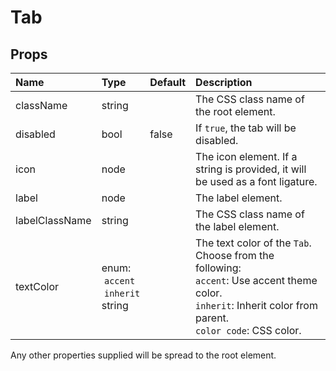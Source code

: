 Tab
===



Props
-----

| Name | Type | Default | Description |
|:-----|:-----|:--------|:------------|
| className | string |  | The CSS class name of the root element. |
| disabled | bool | false | If `true`, the tab will be disabled. |
| icon | node |  | The icon element. If a string is provided, it will be used as a font ligature. |
| label | node |  | The label element. |
| labelClassName | string |  | The CSS class name of the label element. |
| textColor | enum:<br />&nbsp;`accent`<br />&nbsp;`inherit`<br />string | | The text color of the `Tab`. Choose from the following:<br />`accent`: Use accent theme color.<br />`inherit`: Inherit color from parent. <br />`color code`: CSS color. |

Any other properties supplied will be spread to the root element.
